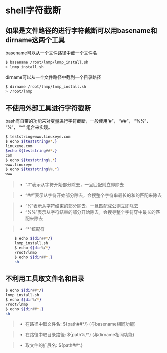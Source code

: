 # shell字符截断

## 如果是文件路径的进行字符截断可以用basename和dirname这两个工具
basename可以从一个文件路径中截一个文件名

``` sh
$ basename /root/lnmp/lnmp_install.sh 
> lnmp_install.sh
```
dirname可以从一个文件路径中截到一个目录路径

``` sh
$ dirname /root/lnmp/lnmp_install.sh
> /root/lnmp
```
## 不使用外部工具进行字符截断
bash有自带的功能来对变量进行字符截断，一般使用”#”， “##”， “%%”， “%”， “*” 组合来实现。

``` sh
$ teststring=www.linuxeye.com
$ echo ${teststring#*.} 
linuxeye.com 
$echo ${teststring##*.} 
com
$ echo ${teststring%.*} 
www.linuxeye 
$ echo ${teststring%%.*} 
www
```
> * “#”表示从字符开始部分除去，一旦匹配则立即除去

> * “##”表示从字符开始部分除去，会搜整个字符串最长的和的匹配来除去

> * “%”表示从字符结束的部分除去，一旦匹配成公则立即除去
> * “%%”表示从字符结束的部分开始除去，会搜寻整个字符穿中最长的匹配来除去

> * “*”统配符

```sh
	$ echo ${dir##*/} 
	lnmp_install.sh 
	$ echo ${dir%/*} 
	/root/lnmp 
	$ echo ${dir##*.} 
	sh
```

## 不利用工具取文件名和目录
```sh
$ echo ${dir##*/} 
lnmp_install.sh 
$ echo ${dir%/*} 
/root/lnmp 
$ echo ${dir##*.} 
sh
```

> * 在路径中取文件名: ${path##*/} (与basename相同功能)

> * 在路径中取目录路径: ${path%/*} (与dirname相同功能)

> * 取文件的扩展名: ${path##*.}